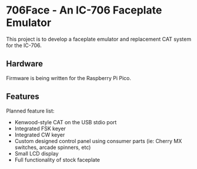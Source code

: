 # 706Face - An IC-706 Faceplate Emulator

This project is to develop a faceplate emulator and replacement CAT system for the IC-706.

## Hardware

Firmware is being written for the Raspberry Pi Pico.

## Features

Planned feature list:
* Kenwood-style CAT on the USB stdio port
* Integrated FSK keyer
* Integrated CW keyer
* Custom designed control panel using consumer parts (ie: Cherry MX switches, arcade spinners, etc)
* Small LCD display
* Full functionality of stock faceplate
